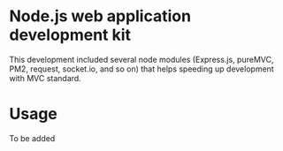 # Node.js web application development kit

This development included several node modules (Express.js, pureMVC, PM2, request, socket.io, and so on) that helps speeding up development with MVC standard.

# Usage

To be added
	
